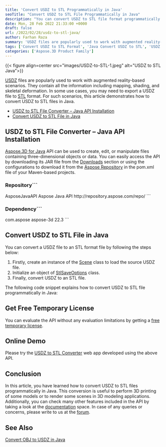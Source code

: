 ```yaml
---
title: 'Convert USDZ to STL Programmatically in Java'
seoTitle: "Convert USDZ to STL File Programmatically in Java"
description: "You can convert USDZ to STL file format programmatically in Java. Export or render the USDZ files in your java-based applications."
date: Mon, 28 Feb 2022 21:33:00 +0000
draft: false
url: /2022/02/28/usdz-to-stl-java/
author: Farhan Raza
summary: 'USDZ files are popularly used to work with augmented reality-based scenarios. They contain all the information including mapping, shading, and skeletal deformation. In some use cases, you may need to export a USDZ file to STL format. For such scenarios, this article demonstrates how to **convert USDZ to STL files in Java**.'
tags: ['Convert USDZ to STL Format', 'Java Convert USDZ to STL', 'USDZ to STL Conversion Java', 'USDZ to STL File']
categories: ['Aspose.3D Product Family']
---
```




{{< figure align=center src="images/USDZ-to-STL-1.jpeg" alt="USDZ to STL Java">}}


[USDZ][1] files are popularly used to work with augmented reality-based scenarios. They contain all the information including mapping, shading, and skeletal deformation. In some use cases, you may need to export a USDZ file to [STL][2] format. For such scenarios, this article demonstrates how to convert USDZ to STL files in Java.

*   [USDZ to STL File Converter – Java API Installation][3]
*   [Convert USDZ to STL File in Java][4]

## USDZ to STL File Converter – Java API Installation

[Aspose.3D for Java][5] API can be used to create, edit, or manipulate files containing three-dimensional objects or data. You can easily access the API by downloading its JAR file from the [Downloads][6] section or using the configurations to download it from the [Aspose Repository][7] in the pom.xml file of your Maven-based projects.

### Repository```
 <repositories>
    <repository>
        <id>AsposeJavaAPI</id>
        <name>Aspose Java API</name>
        <url>http://repository.aspose.com/repo/</url>
    </repository>
</repositories>
```

### Dependency```
 <dependencies>
    <dependency>
        <groupId>com.aspose</groupId>
        <artifactId>aspose-3d</artifactId>
        <version>22.3</version>
    </dependency>
</dependencies>
```

## Convert USDZ to STL File in Java

You can convert a USDZ file to an STL format file by following the steps below:

1.  Firstly, create an instance of the [Scene][8] class to load the source USDZ file.
2.  Initialize an object of [StlSaveOptions][9] class.
3.  Finally, convert USDZ to an STL file.

The following code snippet explains how to convert USDZ to STL file programmatically in Java:



## Get Free Temporary License

You can evaluate the API without any evaluation limitations by getting a [free temporary license][10].

## Online Demo

Please try the [USDZ to STL Converter][11] web app developed using the above API.

## Conclusion

In this article, you have learned how to convert USDZ to STL files programmatically in Java. This conversion is useful to perform 3D printing of some models or to render some scenes in 3D modeling applications. Additionally, you can check many other features included in the API by taking a look at the [documentation][12] space. In case of any queries or concerns, please write to us at the [forum][13].

## See Also

[Convert OBJ to USDZ in Java][14]




[1]: https://docs.fileformat.com/3d/usdz/
[2]: https://docs.fileformat.com/cad/stl/
[3]: #section1
[4]: #section2
[5]: https://products.aspose.com/3d/java/
[6]: https://downloads.aspose.com/3d/java
[7]: https://repository.aspose.com/webapp/#/artifacts/browse/tree/General/repo/com/aspose/aspose-3d
[8]: https://apireference.aspose.com/3d/java/com.aspose.threed/scene
[9]: https://apireference.aspose.com/3d/java/com.aspose.threed/StlSaveOptions
[10]: https://purchase.aspose.com/temporary-license
[11]: https://products.aspose.app/3d/conversion/usdz-to-stl
[12]: https://docs.aspose.com/3d/java/
[13]: https://forum.aspose.com/c/3d
[14]: https://blog.aspose.com/2022/02/01/convert-obj-usdz-java/




